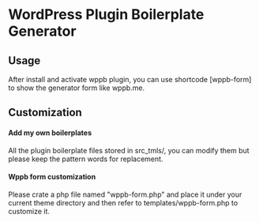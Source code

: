 # WordPress Plugin Boilerplate Generator

## Usage
After install and activate wppb plugin, you can use shortcode [wppb-form] to show the generator form like wppb.me.

## Customization

#### Add my own boilerplates
All the plugin boilerplate files stored in src_tmls/, you can modify them but please keep the pattern words for replacement.

#### Wppb form customization
Please crate a php file named "wppb-form.php" and place it under your current theme directory and then refer to templates/wppb-form.php to customize it.
